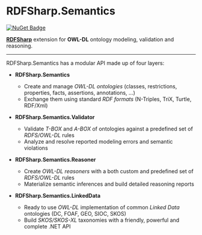 # RDFSharp.Semantics
[![NuGet Badge](https://buildstats.info/nuget/RDFSharp.Semantics)](https://www.nuget.org/packages/RDFSharp.Semantics)

<b><a href="https://github.com/mdesalvo/RDFSharp">RDFSharp</a></b> extension for <b>OWL-DL</b> ontology modeling, validation and reasoning.

<hr>
RDFSharp.Semantics has a modular API made up of four layers: 

<ul>
    <li><b>RDFSharp.Semantics</b></li> 
    <ul>
        <li>Create and manage <i>OWL-DL ontologies</i> (classes, restrictions, properties, facts, assertions, annotations, ...)</li>
        <li>Exchange them using standard <i>RDF formats</i> (N-Triples, TriX, Turtle, RDF/Xml)</li>
    </ul>
</ul>
<ul>
    <li><b>RDFSharp.Semantics.Validator</b></li> 
    <ul>
        <li>Validate <i>T-BOX</i> and <i>A-BOX</i> of ontologies against a predefined set of <i>RDFS/OWL-DL</i> rules</li>
        <li>Analyze and resolve reported modeling errors and semantic violations</li>
    </ul>
</ul>
<ul>
    <li><b>RDFSharp.Semantics.Reasoner</b></li> 
    <ul>
        <li>Create <i>OWL-DL reasoners</i> with a both custom and predefined set of <i>RDFS/OWL-DL</i> rules</li>
        <li>Materialize semantic inferences and build detailed reasoning reports</li>
    </ul>
</ul>
<ul>
    <li><b>RDFSharp.Semantics.LinkedData</b></li> 
    <ul>
        <li>Ready to use <i>OWL-DL</i> implementation of common <i>Linked Data</i> ontologies (DC, FOAF, GEO, SIOC, SKOS)</li>
        <li>Build <i>SKOS/SKOS-XL</i> taxonomies with a friendly, powerful and complete .NET API</li>
    </ul>
</ul>
